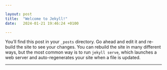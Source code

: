 ```yaml
---

layout: post
title:  "Welcome to Jekyll!"
date:   2024-01-21 19:46:24 +0100

---
```


You’ll find this post in your `_posts` directory. Go ahead and edit it and re-build the site to see your changes. You can rebuild the site in many different ways, but the most common way is to run `jekyll serve`, which launches a web server and auto-regenerates your site when a file is updated.

---
